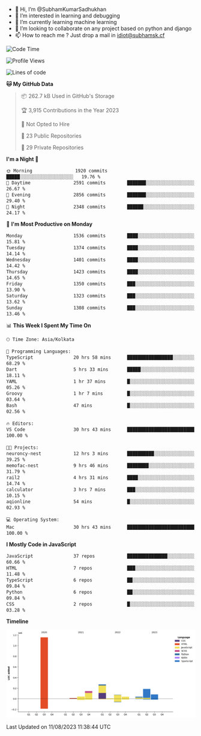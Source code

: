 - 👋 Hi, I’m @SubhamKumarSadhukhan
- 👀 I’m interested in learning and debugging
- 🌱 I’m currently learning machine learning
- 💞️ I’m looking to collaborate on any project based on python and django
- 📫 How to reach me ?
      Just drop a mail in idiot@subhamsk.cf

<!---
SubhamKumarSadhukhan/SubhamKumarSadhukhan is a ✨ special ✨ repository because its `README.md` (this file) appears on your GitHub profile.
You can click the Preview link to take a look at your changes.
--->


<!--START_SECTION:waka-->
![Code Time](http://img.shields.io/badge/Code%20Time-1%2C434%20hrs%2037%20mins-blue)

![Profile Views](http://img.shields.io/badge/Profile%20Views-10-blue)

![Lines of code](https://img.shields.io/badge/From%20Hello%20World%20I%27ve%20Written-2.0%20million%20lines%20of%20code-blue)

**🐱 My GitHub Data** 

> 📦 262.7 kB Used in GitHub's Storage 
 > 
> 🏆 3,915 Contributions in the Year 2023
 > 
> 🚫 Not Opted to Hire
 > 
> 📜 23 Public Repositories 
 > 
> 🔑 29 Private Repositories 
 > 
**I'm a Night 🦉** 

```text
🌞 Morning                1920 commits        █████░░░░░░░░░░░░░░░░░░░░   19.76 % 
🌆 Daytime                2591 commits        ███████░░░░░░░░░░░░░░░░░░   26.67 % 
🌃 Evening                2856 commits        ███████░░░░░░░░░░░░░░░░░░   29.40 % 
🌙 Night                  2348 commits        ██████░░░░░░░░░░░░░░░░░░░   24.17 % 
```
📅 **I'm Most Productive on Monday** 

```text
Monday                   1536 commits        ████░░░░░░░░░░░░░░░░░░░░░   15.81 % 
Tuesday                  1374 commits        ████░░░░░░░░░░░░░░░░░░░░░   14.14 % 
Wednesday                1401 commits        ████░░░░░░░░░░░░░░░░░░░░░   14.42 % 
Thursday                 1423 commits        ████░░░░░░░░░░░░░░░░░░░░░   14.65 % 
Friday                   1350 commits        ███░░░░░░░░░░░░░░░░░░░░░░   13.90 % 
Saturday                 1323 commits        ███░░░░░░░░░░░░░░░░░░░░░░   13.62 % 
Sunday                   1308 commits        ███░░░░░░░░░░░░░░░░░░░░░░   13.46 % 
```


📊 **This Week I Spent My Time On** 

```text
🕑︎ Time Zone: Asia/Kolkata

💬 Programming Languages: 
TypeScript               20 hrs 58 mins      █████████████████░░░░░░░░   68.29 % 
Dart                     5 hrs 33 mins       █████░░░░░░░░░░░░░░░░░░░░   18.11 % 
YAML                     1 hr 37 mins        █░░░░░░░░░░░░░░░░░░░░░░░░   05.26 % 
Groovy                   1 hr 7 mins         █░░░░░░░░░░░░░░░░░░░░░░░░   03.64 % 
Bash                     47 mins             █░░░░░░░░░░░░░░░░░░░░░░░░   02.56 % 

🔥 Editors: 
VS Code                  30 hrs 43 mins      █████████████████████████   100.00 % 

🐱‍💻 Projects: 
neuroncy-nest            12 hrs 3 mins       ██████████░░░░░░░░░░░░░░░   39.25 % 
memofac-nest             9 hrs 46 mins       ████████░░░░░░░░░░░░░░░░░   31.79 % 
rail2                    4 hrs 31 mins       ████░░░░░░░░░░░░░░░░░░░░░   14.74 % 
calculator               3 hrs 7 mins        ███░░░░░░░░░░░░░░░░░░░░░░   10.15 % 
aqionline                54 mins             █░░░░░░░░░░░░░░░░░░░░░░░░   02.93 % 

💻 Operating System: 
Mac                      30 hrs 43 mins      █████████████████████████   100.00 % 
```

**I Mostly Code in JavaScript** 

```text
JavaScript               37 repos            ███████████████░░░░░░░░░░   60.66 % 
HTML                     7 repos             ███░░░░░░░░░░░░░░░░░░░░░░   11.48 % 
TypeScript               6 repos             ██░░░░░░░░░░░░░░░░░░░░░░░   09.84 % 
Python                   6 repos             ██░░░░░░░░░░░░░░░░░░░░░░░   09.84 % 
CSS                      2 repos             █░░░░░░░░░░░░░░░░░░░░░░░░   03.28 % 
```



**Timeline**

![Lines of Code chart](https://raw.githubusercontent.com/SubhamKumarSadhukhan/SubhamKumarSadhukhan/main/assets/bar_graph.png)


 Last Updated on 11/08/2023 11:38:44 UTC
<!--END_SECTION:waka-->

